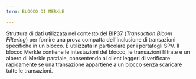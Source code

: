 ```yaml
---
term: BLOCCO DI MERKLE

---
```

Struttura di dati utilizzata nel contesto del BIP37 (*Transaction Bloom Filtering*) per fornire una prova compatta dell'inclusione di transazioni specifiche in un blocco. È utilizzata in particolare per i portafogli SPV. Il blocco Merkle contiene le intestazioni del blocco, le transazioni filtrate e un albero di Merkle parziale, consentendo ai client leggeri di verificare rapidamente se una transazione appartiene a un blocco senza scaricare tutte le transazioni.